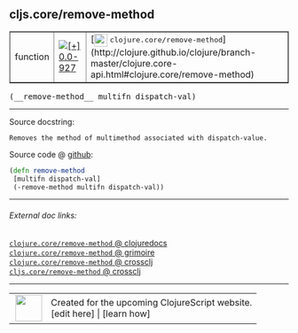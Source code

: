 ## cljs.core/remove-method



 <table border="1">
<tr>
<td>function</td>
<td><a href="https://github.com/cljsinfo/cljs-api-docs/tree/0.0-927"><img valign="middle" alt="[+] 0.0-927" title="Added in 0.0-927" src="https://img.shields.io/badge/+-0.0--927-lightgrey.svg"></a> </td>
<td>
[<img height="24px" valign="middle" src="http://i.imgur.com/1GjPKvB.png"> <samp>clojure.core/remove-method</samp>](http://clojure.github.io/clojure/branch-master/clojure.core-api.html#clojure.core/remove-method)
</td>
</tr>
</table>


 <samp>
(__remove-method__ multifn dispatch-val)<br>
</samp>

---





Source docstring:

```
Removes the method of multimethod associated with dispatch-value.
```


Source code @ [github](https://github.com/clojure/clojurescript/blob/r2199/src/cljs/cljs/core.cljs#L7693-L7696):

```clj
(defn remove-method
 [multifn dispatch-val]
 (-remove-method multifn dispatch-val))
```

<!--
Repo - tag - source tree - lines:

 <pre>
clojurescript @ r2199
└── src
    └── cljs
        └── cljs
            └── <ins>[core.cljs:7693-7696](https://github.com/clojure/clojurescript/blob/r2199/src/cljs/cljs/core.cljs#L7693-L7696)</ins>
</pre>

-->

---



###### External doc links:

[`clojure.core/remove-method` @ clojuredocs](http://clojuredocs.org/clojure.core/remove-method)<br>
[`clojure.core/remove-method` @ grimoire](http://conj.io/store/v1/org.clojure/clojure/1.7.0-beta3/clj/clojure.core/remove-method/)<br>
[`clojure.core/remove-method` @ crossclj](http://crossclj.info/fun/clojure.core/remove-method.html)<br>
[`cljs.core/remove-method` @ crossclj](http://crossclj.info/fun/cljs.core.cljs/remove-method.html)<br>

---

 <table>
<tr><td>
<img valign="middle" align="right" width="48px" src="http://i.imgur.com/Hi20huC.png">
</td><td>
Created for the upcoming ClojureScript website.<br>
[edit here] | [learn how]
</td></tr></table>

[edit here]:https://github.com/cljsinfo/cljs-api-docs/blob/master/cljsdoc/cljs.core/remove-method.cljsdoc
[learn how]:https://github.com/cljsinfo/cljs-api-docs/wiki/cljsdoc-files

<!--

This information was too distracting to show to readers, but I'll leave it
commented here since it is helpful to:

- pretty-print the data used to generate this document
- and show how to retrieve that data



The API data for this symbol:

```clj
{:ns "cljs.core",
 :name "remove-method",
 :signature ["[multifn dispatch-val]"],
 :history [["+" "0.0-927"]],
 :type "function",
 :full-name-encode "cljs.core/remove-method",
 :source {:code "(defn remove-method\n [multifn dispatch-val]\n (-remove-method multifn dispatch-val))",
          :title "Source code",
          :repo "clojurescript",
          :tag "r2199",
          :filename "src/cljs/cljs/core.cljs",
          :lines [7693 7696]},
 :full-name "cljs.core/remove-method",
 :clj-symbol "clojure.core/remove-method",
 :docstring "Removes the method of multimethod associated with dispatch-value."}

```

Retrieve the API data for this symbol:

```clj
;; from Clojure REPL
(require '[clojure.edn :as edn])
(-> (slurp "https://raw.githubusercontent.com/cljsinfo/cljs-api-docs/catalog/cljs-api.edn")
    (edn/read-string)
    (get-in [:symbols "cljs.core/remove-method"]))
```

-->
